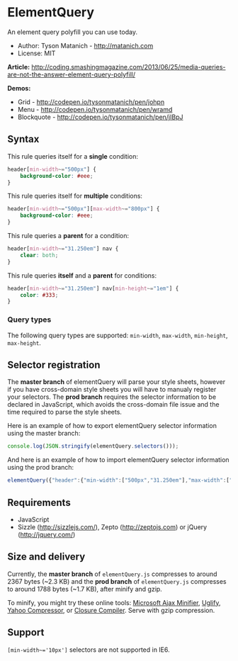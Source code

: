 ﻿# ElementQuery

An element query polyfill you can use today.

* Author: Tyson Matanich - http://matanich.com
* License: MIT

**Article:** http://coding.smashingmagazine.com/2013/06/25/media-queries-are-not-the-answer-element-query-polyfill/

**Demos:**
* Grid - http://codepen.io/tysonmatanich/pen/johpn
* Menu - http://codepen.io/tysonmatanich/pen/wramd
* Blockquote - http://codepen.io/tysonmatanich/pen/jIBpJ

## Syntax

This rule queries itself for a **single** condition:
```css
header[min-width~="500px"] {
	background-color: #eee;
}
```

This rule queries itself for **multiple** conditions:
```css
header[min-width~="500px"][max-width~="800px"] {
	background-color: #eee;
}
```

This rule queries a **parent** for a condition:
```css
header[min-width~="31.250em"] nav {
	clear: both;
}
```

This rule queries **itself** and a **parent** for conditions:
```css
header[min-width~="31.250em"] nav[min-height~="1em"] {
	color: #333;
}
```

### Query types
The following query types are supported: `min-width`, `max-width`, `min-height`, `max-height`.

## Selector registration

The **master branch** of elementQuery will parse your style sheets, however if you have cross-domain style sheets you will have to manualy register your selectors. The **prod branch** requires the selector information to be declared in JavaScript, which avoids the cross-domain file issue and the time required to parse the style sheets.

Here is an example of how to export elementQuery selector information using the master branch:
```javascript
console.log(JSON.stringify(elementQuery.selectors()));
```

And here is an example of how to import elementQuery selector information using the prod branch:
```javascript
elementQuery({"header":{"min-width":["500px","31.250em"],"max-width":["800px"]}});
```

## Requirements

* JavaScript
* Sizzle (http://sizzlejs.com/), Zepto (http://zeptojs.com) or jQuery (http://jquery.com/)

## Size and delivery

Currently, the **master branch** of `elementQuery.js` compresses to around 2367 bytes (~2.3 KB) and the **prod branch** of `elementQuery.js` compresses to around 1788 bytes (~1.7 KB), after minify and gzip.

To minify, you might try these online tools: [Microsoft Ajax Minifier](http://ajaxmin.codeplex.com/), [Uglify](http://marijnhaverbeke.nl/uglifyjs), [Yahoo Compressor](http://refresh-sf.com/yui/), or [Closure Compiler](http://closure-compiler.appspot.com/home). Serve with gzip compression.

## Support

`[min-width~='10px']` selectors are not supported in IE6.
